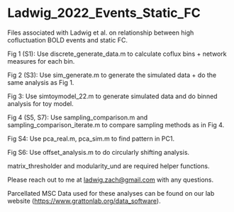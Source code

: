 # Ladwig_2022_Events_Static_FC

Files associated with Ladwig et al. on relationship between high cofluctuation BOLD events and static FC.

Fig 1 (S1): Use discrete_generate_data.m to calculate coflux bins + network measures for each bin.

Fig 2 (S3): Use sim_generate.m to generate the simulated data + do the same analysis as Fig 1. 

Fig 3: Use simtoymodel_22.m to generate simulated data and do binned analysis for toy model. 

Fig 4 (S5, S7): Use sampling_comparison.m and sampling_comparison_iterate.m to compare sampling methods as in Fig 4. 

Fig S4: Use pca_real.m, pca_sim.m to find pattern in PC1. 

Fig S6: Use offset_analysis.m to do circularly shifting analysis.

matrix_thresholder and modularity_und are required helper functions.

Please reach out to me at ladwig.zach@gmail.com with any questions.

Parcellated MSC Data used for these analyses can be found on our lab website (https://www.grattonlab.org/data_software).


